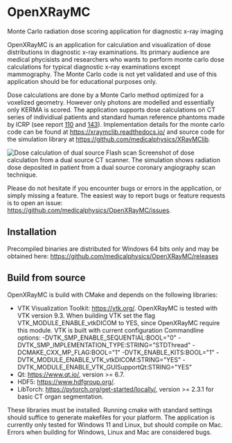 # OpenXRayMC
Monte Carlo radiation dose scoring application for diagnostic x-ray imaging

OpenXRayMC is an application for calculation and visualization of dose distributions in diagnostic x-ray examinations. Its primary audience are medical phycisists and researchers who wants to perform monte carlo dose calculations for typical diagnostic x-ray examinations except mammography. The Monte Carlo code is not yet validated and use of this application should be for educational purposes only.

Dose calculations are done by a Monte Carlo method optimized for a voxelized geometry. However only photons are modelled and essentially only KERMA is scored. The application supports dose calculations on CT series of individiual patients and standard human reference phantoms made by ICRP (see report [110](https://www.icrp.org/publication.asp?id=ICRP%20Publication%20110) and [143](https://journals.sagepub.com/doi/full/10.1177/0146645320915031)). Implementation details for the monte carlo code can be found at https://xraymclib.readthedocs.io/ and source code for the simulation library at https://github.com/medicalphysics/XRayMClib.    

![Dose calculation of dual source Flash scan](docs/screenshot/dethorax.png?raw=true)
Screenshot of dose calculation from a dual source CT scanner. The simulation shows radiation dose deposited in patient from a dual source coronary angiography scan technique.

Please do not hesitate if you encounter bugs or errors in the application, or simply missing a feature. The easiest way to report bugs or feature requests is to open an issue: https://github.com/medicalphysics/OpenXRayMC/issues. 

## Installation
Precompiled binaries are distributed for Windows 64 bits only and may be obtained here: https://github.com/medicalphysics/OpenXRayMC/releases

## Build from source
OpenXRayMC is build with CMake and depends on the following libraries:
* VTK Visualization Toolkit: https://vtk.org/. OpenXRayMC is tested with VTK version 9.3. When building VTK set the flag VTK_MODULE_ENABLE_vtkDICOM to YES, since OpenXRayMC require this module. VTK is built with current configuration Commandline options:
-DVTK_SMP_ENABLE_SEQUENTIAL:BOOL="0" -DVTK_SMP_IMPLEMENTATION_TYPE:STRING="STDThread" -DCMAKE_CXX_MP_FLAG:BOOL="1" -DVTK_ENABLE_KITS:BOOL="1" -DVTK_MODULE_ENABLE_VTK_vtkDICOM:STRING="YES" -DVTK_MODULE_ENABLE_VTK_GUISupportQt:STRING="YES"  
* Qt: https://www.qt.io/, version >= 6.7.
* HDF5: https://www.hdfgroup.org/.
* LibTorch: https://pytorch.org/get-started/locally/, version >= 2.3.1 for basic CT organ segmentation.

These libraries must be installed. Running cmake with standard settings should suffice to generate makefiles for your platform. The application is currently only tested for Windows 11 and Linux, but should compile on Mac. Errors when building for Windows, Linux and Mac are considered bugs. 


